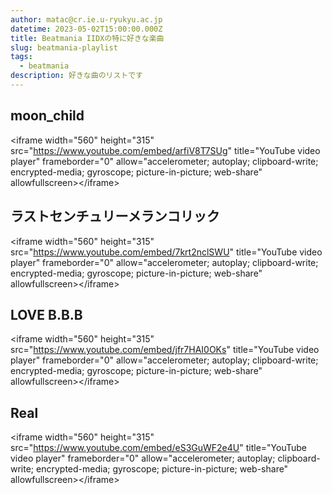 ```yaml
---
author: matac@cr.ie.u-ryukyu.ac.jp
datetime: 2023-05-02T15:00:00.000Z
title: Beatmania IIDXの特に好きな楽曲
slug: beatmania-playlist
tags:
  - beatmania
description: 好きな曲のリストです
---
```


## moon\_child

\<iframe width="560" height="315" src="https://www.youtube.com/embed/arfiV8T7SUg" title="YouTube video player" frameborder="0" allow="accelerometer; autoplay; clipboard-write; encrypted-media; gyroscope; picture-in-picture; web-share" allowfullscreen>\</iframe>

## ラストセンチュリーメランコリック

\<iframe width="560" height="315" src="https://www.youtube.com/embed/7krt2nclSWU" title="YouTube video player" frameborder="0" allow="accelerometer; autoplay; clipboard-write; encrypted-media; gyroscope; picture-in-picture; web-share" allowfullscreen>\</iframe>

## LOVE B.B.B

\<iframe width="560" height="315" src="https://www.youtube.com/embed/jfr7HAI0OKs" title="YouTube video player" frameborder="0" allow="accelerometer; autoplay; clipboard-write; encrypted-media; gyroscope; picture-in-picture; web-share" allowfullscreen>\</iframe>

## Real

\<iframe width="560" height="315" src="https://www.youtube.com/embed/eS3GuWF2e4U" title="YouTube video player" frameborder="0" allow="accelerometer; autoplay; clipboard-write; encrypted-media; gyroscope; picture-in-picture; web-share" allowfullscreen>\</iframe>
